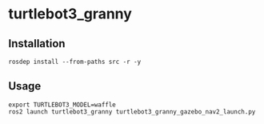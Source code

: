 # turtlebot3_granny

## Installation

```shell
rosdep install --from-paths src -r -y
```

## Usage

```shell
export TURTLEBOT3_MODEL=waffle
ros2 launch turtlebot3_granny turtlebot3_granny_gazebo_nav2_launch.py
```